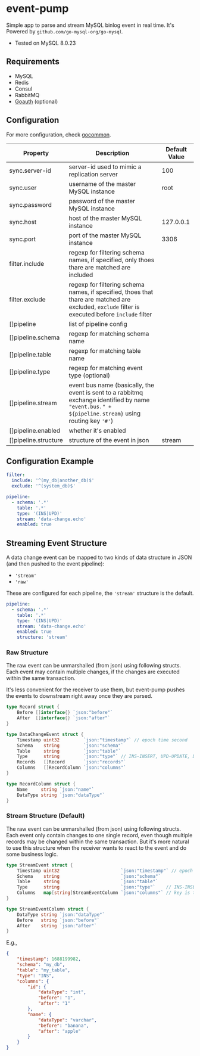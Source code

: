 # event-pump

Simple app to parse and stream MySQL binlog event in real time. It's Powered by `github.com/go-mysql-org/go-mysql`.

- Tested on MySQL 8.0.23

## Requirements

- MySQL
- Redis
- Consul
- RabbitMQ
- [Goauth](https://github.com/CurtisNewbie/goauth) (optional)

## Configuration

For more configuration, check [gocommon](https://github.com/CurtisNewbie/gocommon).

| Property             | Description                                                                                                                                         | Default Value |
|----------------------|-----------------------------------------------------------------------------------------------------------------------------------------------------|---------------|
| sync.server-id       | server-id used to mimic a replication server                                                                                                        | 100           |
| sync.user            | username of the master MySQL instance                                                                                                               | root          |
| sync.password        | password of the master MySQL instance                                                                                                               |               |
| sync.host            | host of the master MySQL instance                                                                                                                   | 127.0.0.1     |
| sync.port            | port of the master MySQL instance                                                                                                                   | 3306          |
| filter.include       | regexp for filtering schema names, if specified, only thoes thare are matched are included                                                          |               |
| filter.exclude       | regexp for filtering schema names, if specified, thoes that thare are matched are excluded, `exclude` filter is executed before `include` filter    |               |
| []pipeline           | list of pipeline config                                                                                                                             |               |
| []pipeline.schema    | regexp for matching schema name                                                                                                                     |               |
| []pipeline.table     | regexp for matching table name                                                                                                                      |               |
| []pipeline.type      | regexp for matching event type (optional)                                                                                                           |               |
| []pipeline.stream    | event bus name (basically, the event is sent to a rabbitmq exchange identified by name `"event.bus." + ${pipeline.stream}` using routing key `'#'`) |               |
| []pipeline.enabled   | whether it's enabled                                                                                                                                |               |
| []pipeline.structure | structure of the event in json                                                                                                                      | stream        |


## Configuration Example

```yaml
filter:
  include: '^(my_db|another_db)$'
  exclude: '^(system_db)$'

pipeline:
  - schema: '.*'
    table: '.*'
    type: '(INS|UPD)'
    stream: 'data-change.echo'
    enabled: true
```

## Streaming Event Structure

A data change event can be mapped to two kinds of data structure in JSON (and then pushed to the event pipeline):

- `'stream'`
- `'raw'`

These are configured for each pipeline, the `'stream'` structure is the default.

```yaml
pipeline:
  - schema: '.*'
    table: '.*'
    type: '(INS|UPD)'
    stream: 'data-change.echo'
    enabled: true
    structure: 'stream'
```

### Raw Structure

The raw event can be unmarshalled (from json) using following structs. Each event may contain multiple changes, if the changes are executed within the same transaction.

It's less convenient for the receiver to use them, but event-pump pushes the events to downstream right away once they are parsed.

```go
type Record struct {
	Before []interface{} `json:"before"`
	After  []interface{} `json:"after"`
}

type DataChangeEvent struct {
	Timestamp uint32         `json:"timestamp"` // epoch time second
	Schema    string         `json:"schema"`
	Table     string         `json:"table"`
	Type      string         `json:"type"` // INS-INSERT, UPD-UPDATE, DEL-DELETE
	Records   []Record       `json:"records"`
	Columns   []RecordColumn `json:"columns"`
}

type RecordColumn struct {
	Name     string `json:"name"`
	DataType string `json:"dataType"`
}
```

### Stream Structure (Default)

The raw event can be unmarshalled (from json) using following structs. Each event only contain changes to one single record, even though multiple records may be changed within the same transaction. But it's more natural to use this structure when the receiver wants to react to the event and do some business logic.

```go
type StreamEvent struct {
	Timestamp uint32                       `json:"timestamp"` // epoch time second
	Schema    string                       `json:"schema"`
	Table     string                       `json:"table"`
	Type      string                       `json:"type"`    // INS-INSERT, UPD-UPDATE, DEL-DELETE
	Columns   map[string]StreamEventColumn `json:"columns"` // key is the column name
}

type StreamEventColumn struct {
	DataType string `json:"dataType"`
	Before   string `json:"before"`
	After    string `json:"after"`
}
```

E.g.,

```json
{
    "timestamp": 1688199982,
    "schema": "my_db",
    "table": "my_table",
    "type": "INS",
    "columns": {
        "id": {
            "dataType": "int",
            "before": "1",
            "after": "1"
        },
        "name": {
            "dataType": "varchar",
            "before": "banana",
            "after": "apple"
        }
    }
}
```